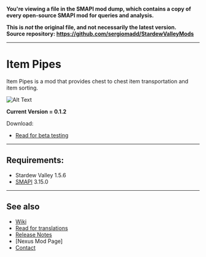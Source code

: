 **You're viewing a file in the SMAPI mod dump, which contains a copy of every open-source SMAPI mod
for queries and analysis.**

**This is _not_ the original file, and not necessarily the latest version.**  
**Source repository: https://github.com/sergiomadd/StardewValleyMods**

----

# Item Pipes
Item Pipes is a mod that provides chest to chest item transportation and item sorting.

![Alt Text](gifs/simpleItemSending.gif)

**Current Version = 0.1.2**

Download:
- [Read for beta testing](testing.md)

---

## Requirements:
- Stardew Valley 1.5.6
- [SMAPI](https://smapi.io/) 3.15.0

---

## See also
- [Wiki](wiki.md)
- [Read for translations](translations.md)
- [Release Notes](release-notes.md)
- [Nexus Mod Page]
- [Contact](https://twitter.com/madded__)
